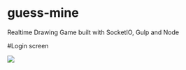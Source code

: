 # guess-mine
Realtime Drawing Game built with SocketIO, Gulp and Node

#Login screen

<img src="https://user-images.githubusercontent.com/59558363/83369068-0aff3080-a3f6-11ea-86e1-b5d3f4eef821.png"></img>
